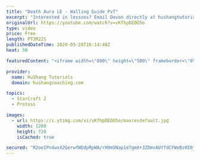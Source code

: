 ```yaml
---
title: "Death Aura LE - Walling Guide PvT"
excerpt: "Interested in lessons? Email Devon directly at hushangtutorials@outlook.com ------------------------------------------------------------------------------------------------------- Want to support HuShang Tutorials directly? Patreon is a website where you can contribute a monthly donation that will help"
originalUrl: https://youtube.com/watch?v=vKfhpDEDO5o
type: video
price: Free
length: PT3M22S
publishedDateTime: 2020-05-28T16:14:48Z
heat: 50

featuredContent: "<iframe width=\"800\" height=\"500\" frameborder=\"0\" src=\"https://www.youtube.com/embed/vKfhpDEDO5o\" allow=\"accelerometer; autoplay; encrypted-media; gyroscope; picture-in-picture\" allowfullscreen></iframe>"

provider:
  name: HuShang Tutorials
  domain: hushangcoaching.com

topics:
  - StarCraft 2
  - Protoss

images:
  - url: https://i.ytimg.com/vi/vKfhpDEDO5o/maxresdefault.jpg
    width: 1280
    height: 720
    isCached: true

secured: "R2oeIPn4wxX2GerwfWDdpRpWA/rH9m5Nap1e7gmX+3ZDmvAUYfdCFWeBzHI0jVwzfcc30Pnmz89gimGsHD5ZS23R+CEzJfb+duLC3IqjLbO/7XIdXqI1w6Zjhg286Z6GoRQW7aMnITZ61ytt4fVsWgMtM1HhPzzVptzyoxlvSa/iel/We1LTOdB2mjsgGKwvk2KQ1W+2iBjcHV0+ija18Xw1Nx7AlCcBBi7FLT/RS0xDtQyo1/usFLhAjHJ7fR+THw9M3CsDPcWICO+0hiletvarWAhPN1PJo1vFJvV6HlG58k46wvWQW9QQyYcK05TaD1UZozQRwJKizCSOTV0CZVKIPG4S5ZroZ1VsLozT6ZDBz8q4JZuoKya5gJmW6u+Hr22+1VCloxbq6GpxBqUBThet5cUv7U/qw6noQDF5EMk=;Lr8OIKUMfWMBnF+BADJmRQ=="
---
```



